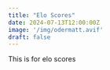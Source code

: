 ```yaml
---
title: "Elo Scores"
date: 2024-07-13T12:00:00Z
image: '/img/odermatt.avif'
draft: false
---
```


This is for elo scores










